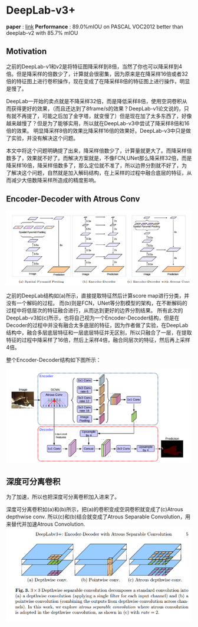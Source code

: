 # DeepLab-v3+


__paper__ : [link](http://xxx.itp.ac.cn/abs/1802.02611)
__Performance__ : 89.0%mIOU on PASCAL VOC2012 better than deeplab-v2 with 85.7% mIOU


## Motivation


之前的DeepLab-v1和v2是将特征图降采样到8倍，当然了你也可以降采样到4倍。但是降采样的倍数少了，计算就会很密集，因为原来是在降采样16倍或者32倍的特征图上进行卷积操作，现在变成了在降采样8倍的特征图上进行操作，明显是慢了。

DeepLab一开始的卖点就是不降采样32倍，而是降低采样8倍，使用空洞卷积从而获得更好的效果，（而且还达到了8frame/s的效果？DeepLab-v1论文说的，只有就不再提了，可能之后加了金字塔，就变慢了）但是现在加了太多东西了，好像越来越慢了？但是为了能够实用，所以就在DeepLab-v3中尝试了降采样8倍和16倍的效果。 明显降采样8倍的效果比降采样16倍的效果好。DeepLab-v3中只是做了实验，并没有解决这个问题。

本文中将这个问题明确提了出来，降采样倍数少了，计算量就更大了。而降采样倍数多了，效果就不好了。而解决方案就是，不像FCN,UNet那么降采样32倍，而是降采样16倍，降采样倍数多了，那么定位就不准了，所以边界分割就不好了，为了解决这个问题，自然就是加入解码结构，在上采样的过程中融合底层的特征，从而减少大倍数降采样所造成的精度影响。

## Encoder-Decoder with Atrous Conv

![7c15d245.png](../../assets/DeepLab-v3+.assert/7c15d245.png)


之前的DeepLab结构如(a)所示，直接提取特征然后计算score map进行分类，并没有一个解码的过程。
而(b)则是FCN，UNet等分割模型的架构，在不断解码的过程中将低层次的特征融合进行，从而达到更好的边界分割结果。
所有此次的DeepLab-v3如(c)所示，也将自己视为一个Encoder-Decoder结构，但是在Decoder的过程中并没有融合太多底层的特征，因为作者做了实验，在DeepLab结构中，融合多层底层特征和一层底层特征并无区别，所以只融合了一层，在提取特征的过程中降采样了16倍，然后上采样4倍，融合同层次的特征，然后再上采样4倍。




整个Encoder-Decoder结构如下图所示：

![3a5b483c.png](../../assets/DeepLab-v3+.assert/3a5b483c.png)

## 深度可分离卷积

为了加速，所以也把深度可分离卷积加入进来了。

深度可分离卷积如(a)和(b)所示，把(a)的卷积变成空洞卷积就变成了(c)Atrous depthwise conv.
所以(c)和(b)结合就变成了Atrous Separable Convolution，用来替代并加速Atrous Convolution.
![d425d147.png](../../assets/DeepLab-v3+.assert/d425d147.png)